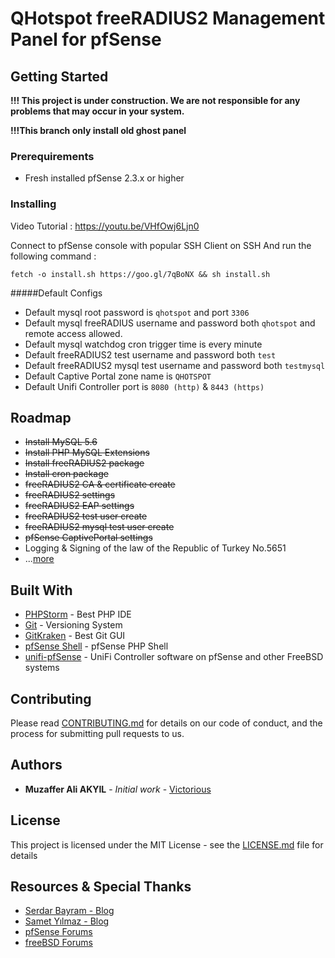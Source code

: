 # QHotspot freeRADIUS2 Management Panel for pfSense 

## Getting Started

**!!! This project is under construction. We are not responsible for any problems that may occur in your system.**

**!!!This branch only install old ghost panel**

### Prerequirements

* Fresh installed pfSense 2.3.x or higher

### Installing

Video Tutorial : https://youtu.be/VHfOwj6Ljn0

Connect to pfSense console with popular SSH Client on SSH 
And run the following command :

```
fetch -o install.sh https://goo.gl/7qBoNX && sh install.sh
```

#####Default Configs
* Default mysql root password is ``qhotspot`` and port ``3306``
* Default mysql freeRADIUS username and password both ``qhotspot`` and remote access allowed.
* Default mysql watchdog cron trigger time is every minute
* Default freeRADIUS2 test username and password both ``test``
* Default freeRADIUS2 mysql test username and password both ``testmysql``
* Default Captive Portal zone name is ``QHOTSPOT``
* Default Unifi Controller port is ``8080 (http)`` & ``8443 (https)`` 


## Roadmap
* ~~Install MySQL 5.6~~
* ~~Install PHP MySQL Extensions~~
* ~~Install freeRADIUS2 package~~
* ~~Install cron package~~
* ~~freeRADIUS2 CA & certificate create~~
* ~~freeRADIUS2 settings~~
* ~~freeRADIUS2 EAP settings~~
* ~~freeRADIUS2 test user create~~
* ~~freeRADIUS2 mysql test user create~~
* ~~pfSense CaptivePortal settings~~
* Logging & Signing of the law of the Republic of Turkey No.5651
* ...[more](https://bitbucket.org/qtechnics/qhotspot/issues?kind=enhancement&kind=proposal)

## Built With
* [PHPStorm](https://www.jetbrains.com/phpstorm/) - Best PHP IDE
* [Git](https://git-scm.com/) - Versioning System
* [GitKraken](https://www.gitkraken.com/) - Best Git GUI
* [pfSense Shell](https://doc.pfsense.org/index.php/Using_the_PHP_pfSense_Shell) - pfSense PHP Shell
* [unifi-pfSense](https://github.com/gozoinks/unifi-pfsense) - UniFi Controller software on pfSense and other FreeBSD systems

## Contributing

Please read [CONTRIBUTING.md](CONTRIBUTING.md) for details on our code of conduct, and the process for submitting pull requests to us.

## Authors

* **Muzaffer Ali AKYIL** - *Initial work* - [Victorious](https://muzaffer.akyil.net)

## License

This project is licensed under the MIT License - see the [LICENSE.md](LICENSE.md) file for details

## Resources & Special Thanks

* [Serdar Bayram - Blog](https://www.serdarbayram.net/)
* [Samet Yılmaz - Blog](http://sametyilmaz.com.tr/)
* [pfSense Forums](https://forum.pfsense.org)
* [freeBSD Forums](https://forums.freebsd.org/)